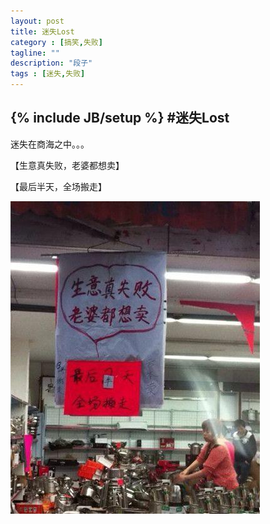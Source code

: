 ```yaml
---
layout: post
title: 迷失Lost
category : [搞笑,失败]
tagline: ""
description: "段子"
tags : [迷失,失败]
---
```

{% include JB/setup %}
#迷失Lost
---
迷失在商海之中。。。

【生意真失败，老婆都想卖】
<!--break-->
【最后半天，全场搬走】

![生意失败](/site/image/lostBiz.jpeg)